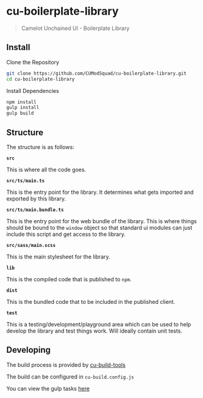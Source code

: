 cu-boilerplate-library
======================

> Camelot Unchained UI - Boilerplate Library

Install
-------

Clone the Repository

```sh
git clone https://github.com/CUModSquad/cu-boilerplate-library.git
cd cu-boilerplate-library
```

Install Dependencies

```sh
npm install
gulp install
gulp build
```


Structure
---------

The structure is as follows:

**`src`**

This is where all the code goes.

**`src/ts/main.ts`**

This is the entry point for the library. It determines what gets imported and
exported by this library.

**`src/ts/main.bundle.ts`**

This is the entry point for the web bundle of the library. This is where things
should be bound to the `window` object so that standard ui modules can just
include this script and get access to the library.

**`src/sass/main.scss`**

This is the main stylesheet for the library.

**`lib`**

This is the compiled code that is published to `npm`.

**`dist`**

This is the bundled code that to be included in the published client.

**`test`**

This is a testing/development/playground area which can be used to help develop
the library and test things work. Will ideally contain unit tests.

Developing
----------

The build process is provided by [cu-build-tools][1]

The build can be configured in `cu-build.config.js`

You can view the gulp tasks [here][1]


[1]: https://github.com/CUModSquad/cu-build-tools#modulelibrary---builder
